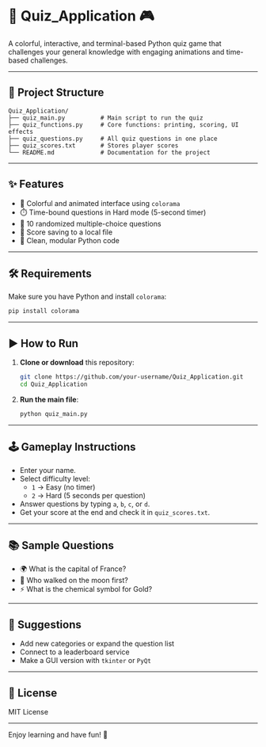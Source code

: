 # 🧠 Quiz_Application 🎮

A colorful, interactive, and terminal-based Python quiz game that challenges your general knowledge with engaging animations and time-based challenges.

---

## 📁 Project Structure

```
Quiz_Application/
├── quiz_main.py          # Main script to run the quiz
├── quiz_functions.py     # Core functions: printing, scoring, UI effects
├── quiz_questions.py     # All quiz questions in one place
├── quiz_scores.txt       # Stores player scores
└── README.md             # Documentation for the project
```

---

## ✨ Features

- 🎨 Colorful and animated interface using `colorama`
- ⏱️ Time-bound questions in Hard mode (5-second timer)
- 🧠 10 randomized multiple-choice questions
- 💾 Score saving to a local file
- 🧩 Clean, modular Python code

---

## 🛠️ Requirements

Make sure you have Python and install `colorama`:

```bash
pip install colorama
```

---

## ▶️ How to Run

1. **Clone or download** this repository:
    ```bash
    git clone https://github.com/your-username/Quiz_Application.git
    cd Quiz_Application
    ```

2. **Run the main file**:
    ```bash
    python quiz_main.py
    ```

---

## 🕹️ Gameplay Instructions

- Enter your name.
- Select difficulty level:
  - `1` → Easy (no timer)
  - `2` → Hard (5 seconds per question)
- Answer questions by typing `a`, `b`, `c`, or `d`.
- Get your score at the end and check it in `quiz_scores.txt`.

---

## 📚 Sample Questions

- 🌍 What is the capital of France?
- 🚀 Who walked on the moon first?
- ⚡ What is the chemical symbol for Gold?

---

## 📌 Suggestions

- Add new categories or expand the question list
- Connect to a leaderboard service
- Make a GUI version with `tkinter` or `PyQt`

---

## 📄 License

MIT License

---

Enjoy learning and have fun! 🎉
